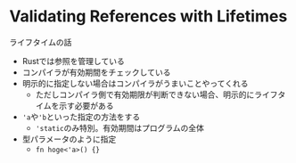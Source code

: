 Validating References with Lifetimes
======================================

ライフタイムの話

* Rustでは参照を管理している
* コンパイラが有効期間をチェックしている
* 明示的に指定しない場合はコンパイラがうまいことやってくれる
  * ただしコンパイラ側で有効期限が判断できない場合、明示的にライフタイムを示す必要がある
* `'a`や`'b`といった指定の方法をする
  * `'static`のみ特別。有効期間はプログラムの全体
* 型パラメータのように指定
  * `fn hoge<'a>() {}`